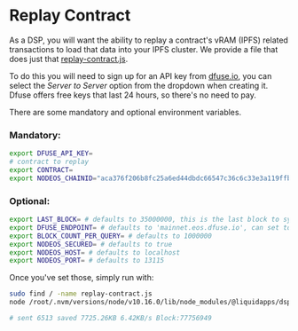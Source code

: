 Replay Contract
========

As a DSP, you will want the ability to replay a contract's vRAM (IPFS) related transactions to load that data into your IPFS cluster.  We provide a file that does just that [replay-contract.js](https://github.com/liquidapps-io/zeus-sdk/blob/master/boxes/groups/services/ipfs-dapp-service/utils/ipfs-service/replay-contract.js).

To do this you will need to sign up for an API key from [dfuse.io](https://www.dfuse.io), you can select the *Server to Server* option from the dropdown when creating it. Dfuse offers free keys that last 24 hours, so there's no need to pay.

There are some mandatory and optional environment variables.

### Mandatory:

```bash
export DFUSE_API_KEY=
# contract to replay
export CONTRACT=
export NODEOS_CHAINID="aca376f206b8fc25a6ed44dbdc66547c36c6c33e3a119ffbeaef943642f0e906" # < mainnet | kylin > "5fff1dae8dc8e2fc4d5b23b2c7665c97f9e9d8edf2b6485a86ba311c25639191"
```

### Optional:

```bash
export LAST_BLOCK= # defaults to 35000000, this is the last block to sync from, find the first vRAM transaction for the contract and set the block before it
export DFUSE_ENDPOINT= # defaults to 'mainnet.eos.dfuse.io', can set to `kylin.eos.dfuse.io`
export BLOCK_COUNT_PER_QUERY= # defaults to 1000000
export NODEOS_SECURED= # defaults to true
export NODEOS_HOST= # defaults to localhost
export NODEOS_PORT= # defaults to 13115
```

Once you've set those, simply run with:

```bash
sudo find / -name replay-contract.js
node /root/.nvm/versions/node/v10.16.0/lib/node_modules/@liquidapps/dsp/utils/ipfs-service/replay-contract.js

# sent 6513 saved 7725.26KB 6.42KB/s Block:77756949
```